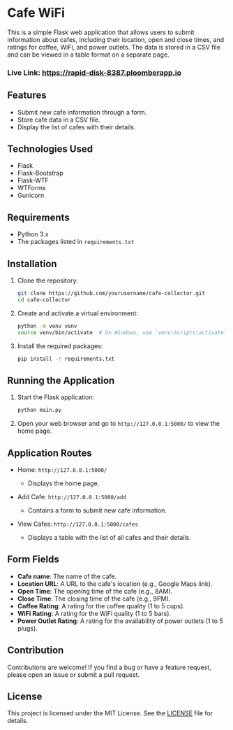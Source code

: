 # Cafe WiFi

This is a simple Flask web application that allows users to submit information about cafes, including their location, open and close times, and ratings for coffee, WiFi, and power outlets. The data is stored in a CSV file and can be viewed in a table format on a separate page.

### Live Link: https://rapid-disk-8387.ploomberapp.io

## Features

- Submit new cafe information through a form.
- Store cafe data in a CSV file.
- Display the list of cafes with their details.

## Technologies Used

- Flask
- Flask-Bootstrap
- Flask-WTF
- WTForms
- Gunicorn

## Requirements

- Python 3.x
- The packages listed in `requirements.txt`

## Installation

1. Clone the repository:
    ```bash
    git clone https://github.com/yourusername/cafe-collector.git
    cd cafe-collector
    ```

2. Create and activate a virtual environment:
    ```bash
    python -m venv venv
    source venv/bin/activate  # On Windows, use `venv\Scripts\activate`
    ```

3. Install the required packages:
    ```bash
    pip install -r requirements.txt
    ```

## Running the Application

1. Start the Flask application:
    ```bash
    python main.py
    ```

2. Open your web browser and go to `http://127.0.0.1:5000/` to view the home page.

## Application Routes

- Home: `http://127.0.0.1:5000/`
  - Displays the home page.

- Add Cafe: `http://127.0.0.1:5000/add`
  - Contains a form to submit new cafe information.

- View Cafes: `http://127.0.0.1:5000/cafes`
  - Displays a table with the list of all cafes and their details.

## Form Fields

- **Cafe name**: The name of the cafe.
- **Location URL**: A URL to the cafe's location (e.g., Google Maps link).
- **Open Time**: The opening time of the cafe (e.g., 8AM).
- **Close Time**: The closing time of the cafe (e.g., 9PM).
- **Coffee Rating**: A rating for the coffee quality (1 to 5 cups).
- **WiFi Rating**: A rating for the WiFi quality (1 to 5 bars).
- **Power Outlet Rating**: A rating for the availability of power outlets (1 to 5 plugs).

## Contribution

Contributions are welcome! If you find a bug or have a feature request, please open an issue or submit a pull request.

## License

This project is licensed under the MIT License. See the [LICENSE](LICENSE) file for details.

